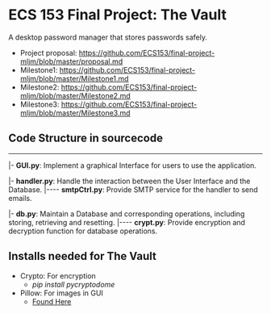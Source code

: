 # ECS 153 Final Project: The Vault
A desktop password manager that stores passwords safely.

+ Project proposal: https://github.com/ECS153/final-project-mljm/blob/master/proposal.md
+ Milestone1: https://github.com/ECS153/final-project-mljm/blob/master/Milestone1.md
+ Milestone2: https://github.com/ECS153/final-project-mljm/blob/master/Milestone2.md
+ Milestone3: https://github.com/ECS153/final-project-mljm/blob/master/Milestone3.md

## Code Structure in sourcecode
-------------------------------------
|- **GUI.py**: Implement a graphical Interface for users to use the application.

|- **handler.py**: Handle the interaction between the User Interface and the Database.
|---- **smtpCtrl.py**: Provide SMTP service for the handler to send emails.

|- **db.py**: Maintain a Database and corresponding operations, including storing, retrieving and resetting.
|---- **crypt.py**: Provide encryption and decryption function for database operations.


## Installs needed for The Vault
+ Crypto: For encryption
  + _pip install pycryptodome_
+ Pillow: For images in GUI
  + [Found Here](https://www.lfd.uci.edu/~gohlke/pythonlibs/#pillow)
